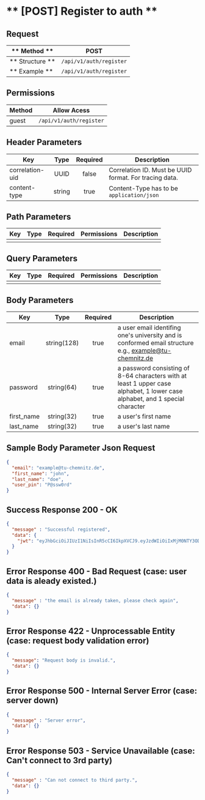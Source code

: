 # ** [POST] Register to auth **

## Request

| ** Method **     | POST                              |
| ---------------- | ----------------------------------|
| ** Structure **  | `/api/v1/auth/register`           |
| ** Example **    | `/api/v1/auth/register`           |

## Permissions

| Method          | Allow Acess                       |
| ----------------| ----------------------------------|
| guest           | `/api/v1/auth/register`           |

## Header Parameters

| Key                 | Type       | Required  | Description                                            |
| ------------------- | :--------: | :-------: | ------------------------------------------------------ |
| correlation-uid     | UUID       | false     | Correlation ID. Must be UUID format. For tracing data. |
| content-type        | string     | true      | Content-Type has to be `application/json`              |

## Path Parameters

| Key       | Type      | Required     | Permissions  | Description                     |
| --------- | :-------: | :----------: | :----------: | ------------------------------- |
|           |           |              |              |                                 |

## Query Parameters

| Key       | Type      | Required     | Permissions  | Description                     |
| --------- | :-------: | :----------: | :----------: | ------------------------------- |
|           |           |              |              |                                 |

## Body Parameters

| Key                  | Type           | Required     | Description                                                                                                                  |
| -------------------- | :------------: | :----------: | ---------------------------------------------------------------------------------------------------------------------------- |
| email                | string(128)    | true         | a user email identifing one's university and is conformed email structure e.g., example@tu-chemnitz.de                       |
| password             | string(64)     | true         | a password consisting of 8-64 characters with at least 1 upper case alphabet, 1 lower case alphabet, and 1 special character |
| first_name           | string(32)     | true         | a user's first name                                                                                                          |
| last_name            | string(32)     | true         | a user's last name                                                                                                           |

## Sample Body Parameter Json Request
```json
{
  "email": "example@tu-chemnitz.de",
  "first_name": "john",
  "last_name": "doe",
  "user_pin": "P@ssw0rd"
}
```
## Success Response 200 - OK
```json
{
  "message" : "Successful registered",
  "data": {
    "jwt": "eyJhbGciOiJIUzI1NiIsInR5cCI6IkpXVCJ9.eyJzdWIiOiIxMjM0NTY3ODkwIiwibmFtZSI6IkpvaG4gRG9lIiwiaWF0IjoxNTE2MjM5MDIyfQ.SflKxwRJSMeKKF2QT4fwpMeJf36POk6yJV_adQssw5c"
  }
}
```

## Error Response 400 - Bad Request (case: user data is aleady existed.)
```json
{
  "message" : "the email is already taken, please check again",
  "data": {}
}
```

## Error Response 422 - Unprocessable Entity (case: request body validation error)
```json
{
  "message": "Request body is invalid.",
  "data": {}
}
```

## Error Response 500 - Internal Server Error (case: server down)
```json
{
  "message" : "Server error",
  "data": {}
}
```

## Error Response 503 - Service Unavailable (case: Can't connect to 3rd party)
```json
{
  "message" : "Can not connect to third party.",
  "data": {}
}
```
